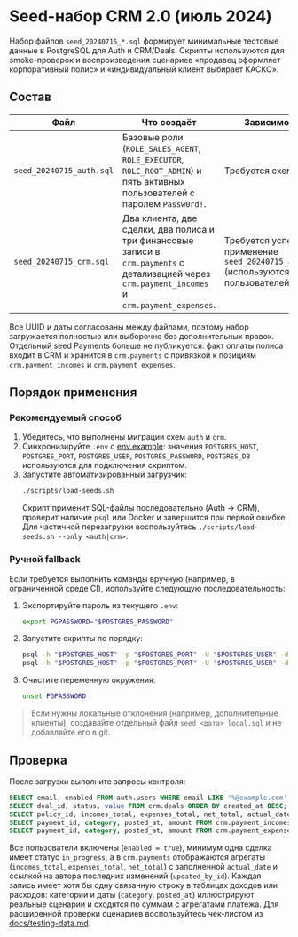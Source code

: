 # Seed-набор CRM 2.0 (июль 2024)

Набор файлов `seed_20240715_*.sql` формирует минимальные тестовые данные в PostgreSQL для Auth и CRM/Deals. Скрипты используются для smoke-проверок и воспроизведения сценариев «продавец оформляет корпоративный полис» и «индивидуальный клиент выбирает КАСКО».

## Состав

| Файл | Что создаёт | Зависимости |
| --- | --- | --- |
| `seed_20240715_auth.sql` | Базовые роли (`ROLE_SALES_AGENT`, `ROLE_EXECUTOR`, `ROLE_ROOT_ADMIN`) и пять активных пользователей с паролем `Passw0rd!`. | Требуется схема `auth`. |
| `seed_20240715_crm.sql` | Два клиента, две сделки, два полиса и три финансовые записи в `crm.payments` с детализацией через `crm.payment_incomes` и `crm.payment_expenses`. | Требуется успешное применение `seed_20240715_auth.sql` (используются UUID пользователей). |

Все UUID и даты согласованы между файлами, поэтому набор загружается полностью или выборочно без дополнительных правок. Отдельный seed Payments больше не публикуется: факт оплаты полиса входит в CRM и хранится в `crm.payments` с привязкой к позициям `crm.payment_incomes` и `crm.payment_expenses`.

## Порядок применения

### Рекомендуемый способ

1. Убедитесь, что выполнены миграции схем `auth` и `crm`.
2. Синхронизируйте `.env` с [env.example](../../../env.example): значения `POSTGRES_HOST`, `POSTGRES_PORT`, `POSTGRES_USER`, `POSTGRES_PASSWORD`, `POSTGRES_DB` используются для подключения скриптом.
3. Запустите автоматизированный загрузчик:
   ```bash
   ./scripts/load-seeds.sh
   ```
   Скрипт применит SQL-файлы последовательно (Auth → CRM), проверит наличие `psql` или Docker и завершится при первой ошибке. Для частичной перезагрузки воспользуйтесь `./scripts/load-seeds.sh --only <auth|crm>`.

### Ручной fallback

Если требуется выполнить команды вручную (например, в ограниченной среде CI), используйте следующую последовательность:

1. Экспортируйте пароль из текущего `.env`:
   ```bash
   export PGPASSWORD="$POSTGRES_PASSWORD"
   ```
2. Запустите скрипты по порядку:
   ```bash
   psql -h "$POSTGRES_HOST" -p "$POSTGRES_PORT" -U "$POSTGRES_USER" -d "$POSTGRES_DB" -v ON_ERROR_STOP=1 -f backups/postgres/seeds/seed_20240715_auth.sql
   psql -h "$POSTGRES_HOST" -p "$POSTGRES_PORT" -U "$POSTGRES_USER" -d "$POSTGRES_DB" -v ON_ERROR_STOP=1 -f backups/postgres/seeds/seed_20240715_crm.sql
   ```
3. Очистите переменную окружения:
   ```bash
   unset PGPASSWORD
   ```

> Если нужны локальные отклонения (например, дополнительные клиенты), создавайте отдельный файл `seed_<дата>_local.sql` и не добавляйте его в git.

## Проверка

После загрузки выполните запросы контроля:

```sql
SELECT email, enabled FROM auth.users WHERE email LIKE '%@example.com';
SELECT deal_id, status, value FROM crm.deals ORDER BY created_at DESC;
SELECT policy_id, incomes_total, expenses_total, net_total, actual_date, updated_by_id FROM crm.payments ORDER BY actual_date DESC;
SELECT payment_id, category, posted_at, amount FROM crm.payment_incomes ORDER BY payment_id;
SELECT payment_id, category, posted_at, amount FROM crm.payment_expenses ORDER BY payment_id;
```

Все пользователи включены (`enabled = true`), минимум одна сделка имеет статус `in_progress`, а в `crm.payments` отображаются агрегаты (`incomes_total`, `expenses_total`, `net_total`) с заполненной `actual_date` и ссылкой на автора последних изменений (`updated_by_id`). Каждая запись имеет хотя бы одну связанную строку в таблицах доходов или расходов: категории и даты (`category`, `posted_at`) иллюстрируют реальные сценарии и сходятся по суммам с агрегатами платежа. Для расширенной проверки сценариев воспользуйтесь чек-листом из [docs/testing-data.md](../../../docs/testing-data.md).
